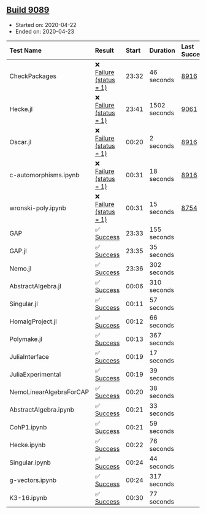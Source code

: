 ## [Build 9089](https://oscarci.mathematik.uni-kl.de/job/oscar/9089/)

* Started on: 2020-04-22
* Ended on: 2020-04-23

| Test Name    | Result | Start | Duration | Last Success | First Failure |
|:-------------|:-------|:------|:---------|:-------------|:--------------|
| CheckPackages | ❌ [Failure (status = 1)](https://oscarci.mathematik.uni-kl.de/job/oscar/9089/artifact/logs/build-9089/CheckPackages.log) | 23:32 | 46 seconds | [8916](https://oscarci.mathematik.uni-kl.de/job/oscar/8916/) | [8920](https://oscarci.mathematik.uni-kl.de/job/oscar/8920/) |
| Hecke.jl | ❌ [Failure (status = 1)](https://oscarci.mathematik.uni-kl.de/job/oscar/9089/artifact/logs/build-9089/Hecke.jl.log) | 23:41 | 1502 seconds | [9061](https://oscarci.mathematik.uni-kl.de/job/oscar/9061/) | [9062](https://oscarci.mathematik.uni-kl.de/job/oscar/9062/) |
| Oscar.jl | ❌ [Failure (status = 1)](https://oscarci.mathematik.uni-kl.de/job/oscar/9089/artifact/logs/build-9089/Oscar.jl.log) | 00:20 | 2 seconds | [8916](https://oscarci.mathematik.uni-kl.de/job/oscar/8916/) | [8920](https://oscarci.mathematik.uni-kl.de/job/oscar/8920/) |
| c-automorphisms.ipynb | ❌ [Failure (status = 1)](https://oscarci.mathematik.uni-kl.de/job/oscar/9089/artifact/logs/build-9089/c-automorphisms.ipynb.log) | 00:31 | 18 seconds | [8916](https://oscarci.mathematik.uni-kl.de/job/oscar/8916/) | [8920](https://oscarci.mathematik.uni-kl.de/job/oscar/8920/) |
| wronski-poly.ipynb | ❌ [Failure (status = 1)](https://oscarci.mathematik.uni-kl.de/job/oscar/9089/artifact/logs/build-9089/wronski-poly.ipynb.log) | 00:31 | 15 seconds | [8754](https://oscarci.mathematik.uni-kl.de/job/oscar/8754/) | [8755](https://oscarci.mathematik.uni-kl.de/job/oscar/8755/) |
| GAP | ✅ [Success](https://oscarci.mathematik.uni-kl.de/job/oscar/9089/artifact/logs/build-9089/GAP.log) | 23:33 | 155 seconds |  |  |
| GAP.jl | ✅ [Success](https://oscarci.mathematik.uni-kl.de/job/oscar/9089/artifact/logs/build-9089/GAP.jl.log) | 23:35 | 35 seconds |  |  |
| Nemo.jl | ✅ [Success](https://oscarci.mathematik.uni-kl.de/job/oscar/9089/artifact/logs/build-9089/Nemo.jl.log) | 23:36 | 302 seconds |  |  |
| AbstractAlgebra.jl | ✅ [Success](https://oscarci.mathematik.uni-kl.de/job/oscar/9089/artifact/logs/build-9089/AbstractAlgebra.jl.log) | 00:06 | 310 seconds |  |  |
| Singular.jl | ✅ [Success](https://oscarci.mathematik.uni-kl.de/job/oscar/9089/artifact/logs/build-9089/Singular.jl.log) | 00:11 | 57 seconds |  |  |
| HomalgProject.jl | ✅ [Success](https://oscarci.mathematik.uni-kl.de/job/oscar/9089/artifact/logs/build-9089/HomalgProject.jl.log) | 00:12 | 66 seconds |  |  |
| Polymake.jl | ✅ [Success](https://oscarci.mathematik.uni-kl.de/job/oscar/9089/artifact/logs/build-9089/Polymake.jl.log) | 00:13 | 367 seconds |  |  |
| JuliaInterface | ✅ [Success](https://oscarci.mathematik.uni-kl.de/job/oscar/9089/artifact/logs/build-9089/JuliaInterface.log) | 00:19 | 17 seconds |  |  |
| JuliaExperimental | ✅ [Success](https://oscarci.mathematik.uni-kl.de/job/oscar/9089/artifact/logs/build-9089/JuliaExperimental.log) | 00:19 | 39 seconds |  |  |
| NemoLinearAlgebraForCAP | ✅ [Success](https://oscarci.mathematik.uni-kl.de/job/oscar/9089/artifact/logs/build-9089/NemoLinearAlgebraForCAP.log) | 00:20 | 38 seconds |  |  |
| AbstractAlgebra.ipynb | ✅ [Success](https://oscarci.mathematik.uni-kl.de/job/oscar/9089/artifact/logs/build-9089/AbstractAlgebra.ipynb.log) | 00:21 | 33 seconds |  |  |
| CohP1.ipynb | ✅ [Success](https://oscarci.mathematik.uni-kl.de/job/oscar/9089/artifact/logs/build-9089/CohP1.ipynb.log) | 00:21 | 59 seconds |  |  |
| Hecke.ipynb | ✅ [Success](https://oscarci.mathematik.uni-kl.de/job/oscar/9089/artifact/logs/build-9089/Hecke.ipynb.log) | 00:22 | 76 seconds |  |  |
| Singular.ipynb | ✅ [Success](https://oscarci.mathematik.uni-kl.de/job/oscar/9089/artifact/logs/build-9089/Singular.ipynb.log) | 00:24 | 44 seconds |  |  |
| g-vectors.ipynb | ✅ [Success](https://oscarci.mathematik.uni-kl.de/job/oscar/9089/artifact/logs/build-9089/g-vectors.ipynb.log) | 00:24 | 317 seconds |  |  |
| K3-16.ipynb | ✅ [Success](https://oscarci.mathematik.uni-kl.de/job/oscar/9089/artifact/logs/build-9089/K3-16.ipynb.log) | 00:30 | 77 seconds |  |  |
